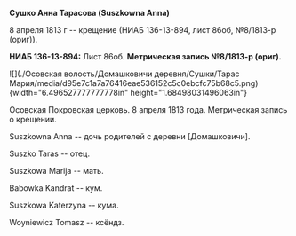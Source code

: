 **Сушко Анна Тарасова (Suszkowna Anna)**

8 апреля 1813 г -- крещение (НИАБ 136-13-894, лист 86об, №8/1813-р
(ориг)).

**НИАБ 136-13-894:** Лист 86об. **Метрическая запись №8/1813-р (ориг).**

![](./Осовская волость/Домашковичи деревня/Сушки/Тарас Мария/media/d95e7c1a7a76416eae536152c5c0ebcfc75b68c5.png){width="6.496527777777778in"
height="1.68498031496063in"}

Осовская Покровская церковь. 8 апреля 1813 года. Метрическая запись о
крещении.

Suszkowna Anna -- дочь родителей с деревни \[Домашковичи\].

Suszko Taras -- отец.

Suszkowa Marija -- мать.

Babowka Kandrat -- кум.

Suszkowa Katerzyna -- кума.

Woyniewicz Tomasz -- ксёндз.
